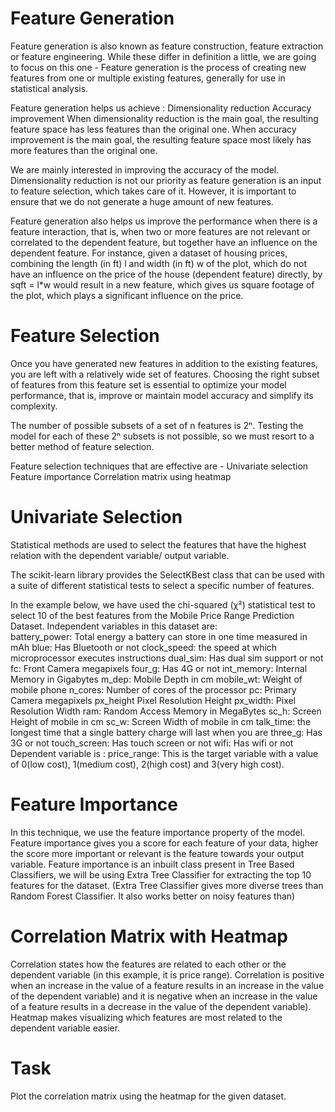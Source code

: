 # Feature Generation
Feature generation is also known as feature construction, feature extraction or  feature engineering. While these differ in definition a little, we are going to focus on this one - 
Feature generation is the process of creating new features from one or multiple existing features, generally for use in statistical analysis. 

Feature generation helps us achieve :
Dimensionality reduction 
Accuracy improvement
When dimensionality reduction is the main goal, the resulting feature space has less features than the original one. When accuracy improvement is the main goal, the resulting feature space most likely has more features than the original one.

We are mainly interested in improving the accuracy of the model. Dimensionality reduction is not our priority as feature generation is an input to feature selection, which takes care of it. However, it is important to ensure that we do not generate a huge amount of new features.

Feature generation also helps us improve the performance when there is a feature interaction, that is, when two or more features are not relevant or correlated to the dependent feature, but together have an influence on the dependent feature. For instance, given a dataset of housing prices, combining the length (in ft) l and width (in ft) w of the plot, which do not have an influence on the price of the house (dependent feature) directly,  by sqft = l*w would result in a new feature, which gives us square footage of the plot, which plays a significant influence on the price.




# Feature Selection
Once you have generated new features in addition to the existing features, you are left with a relatively wide set of features. Choosing the right subset of features from this feature set is essential to optimize your model performance, that is, improve or maintain model accuracy and simplify its complexity.  

The number of possible subsets of a set of n features is 2ⁿ. Testing the model for each of these 2ⁿ subsets is not possible, so we must resort to a better method of feature selection.

Feature selection techniques that are effective are -
Univariate selection
Feature importance
Correlation matrix using heatmap

# Univariate Selection
Statistical methods are used to select the features that have the highest relation with the dependent variable/ output variable.

The scikit-learn library provides the SelectKBest class that can be used with a suite of different statistical tests to select a specific number of features.

In the example below, we have used the chi-squared (χ²) statistical test to select 10 of the best features from the Mobile Price Range Prediction Dataset.
Independent variables in this dataset are:  
battery_power: Total energy a battery can store in one time measured in mAh
blue: Has Bluetooth or not
clock_speed: the speed at which microprocessor executes instructions
dual_sim: Has dual sim support or not
fc: Front Camera megapixels
four_g: Has 4G or not
int_memory: Internal Memory in Gigabytes
m_dep: Mobile Depth in cm
mobile_wt: Weight of mobile phone
n_cores: Number of cores of the processor
pc: Primary Camera megapixels
px_height
Pixel Resolution Height
px_width: Pixel Resolution Width
ram: Random Access Memory in MegaBytes
sc_h: Screen Height of mobile in cm
sc_w: Screen Width of mobile in cm
talk_time: the longest time that a single battery charge will last when you are
three_g: Has 3G or not
touch_screen: Has touch screen or not
wifi: Has wifi or not
Dependent variable is :
price_range: This is the target variable with a value of 0(low cost), 1(medium cost), 2(high cost) and 3(very high cost).

# Feature Importance
In this technique, we use the feature importance property of the model. Feature importance gives you a score for each feature of your data, higher the score more important or relevant is the feature towards your output variable.
Feature importance is an inbuilt class present in Tree Based Classifiers, we will be using Extra Tree Classifier for extracting the top 10 features for the dataset.
(Extra Tree Classifier gives more diverse trees than Random Forest Classifier. It also works better on noisy features than)

# Correlation Matrix with Heatmap
Correlation states how the features are related to each other or the dependent variable (in this example, it is price range).
Correlation is positive when an increase in the value of a feature results in an increase in the value of the dependent variable) and it is negative when an increase in the value of a feature results in a decrease in the value of the dependent variable).
Heatmap makes visualizing which features are most related to the dependent variable easier. 

# Task
Plot the correlation matrix using the heatmap for the given dataset.


